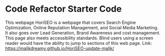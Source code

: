 # Code Refactor Starter Code

This webpage HoriSEO is a webpage that covers Search Engine Optimization, Online Reputation Management,
and Social Media Marketing. It also goes over Lead Generation, Brand Awareness and cost management.
This page also meets accessibility standards.
Blind users using a screen reader would have the ability to jump to sections of this web page.
Link: https://malikdreamy.github.io/HoriSEO-update-malik/
